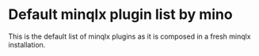# Default minqlx plugin list by mino

This is the default list of minqlx plugins as it is composed in a fresh minqlx installation.